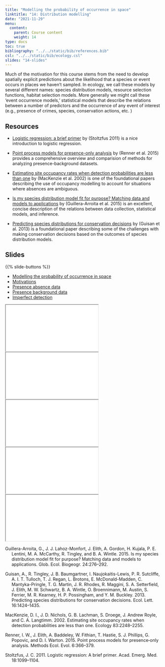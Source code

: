 ```yaml
---
title: "Modelling the probability of occurrence in space"
linktitle: "14: Distribution modelling"
date: "2021-11-29"
menu:
  content:
    parent: Course content
    weight: 14
type: docs
toc: true
bibliography: "../../static/bib/references.bib"
csl: "../../static/bib/ecology.csl"
slides: "14-slides"
---
```


Much of the motivation for this course stems from the need to develop spatially explicit predictions about the likelihood that a species or event occurs in places we haven’t sampled. In ecology, we call these models by several different names: species distribution models, resource selection functions, habitat selection models. More generally we might call these ‘event occurrence models,’ statistical models that describe the relations between a number of predictors and the occurrence of any event of interest (e.g., presence of crimes, species, conservation actions, etc. )

## Resources

-   <i class="fas fa-external-link-square-alt"></i> [Logistic regression: a brief primer](https://onlinelibrary.wiley.com/doi/10.1111/j.1553-2712.2011.01185.x) by (Stoltzfus 2011) is a nice introduction to logistic regression.

-   <i class="fas fa-external-link-square-alt"></i> [Point process models for presence-only analysis](https://besjournals.onlinelibrary.wiley.com/doi/10.1111/2041-210X.12352) by (Renner et al. 2015) provides a comprehensive overview and comparision of methods for analyzing presence-background datasets.

-   <i class="fas fa-external-link-square-alt"></i> [Estimating site occupancy rates when detection probabilities are less than one](https://esajournals.onlinelibrary.wiley.com/doi/full/10.1890/0012-9658%282002%29083%5B2248%3AESORWD%5D2.0.CO%3B2) by (MacKenzie et al. 2002) is one of the foundational papers describing the use of occupancy modelling to account for situations where absences are ambiguous.

-   <i class="fas fa-external-link-square-alt"></i> [Is my species distribution model fit for purpose? Matching data and models to applications](https://onlinelibrary.wiley.com/doi/full/10.1111/geb.12268) by (Guillera-Arroita et al. 2015) is an excellent, concise description of the relations between data collection, statistical models, and inference.

-   <i class="fas fa-external-link-square-alt"></i> [Predicting species distributions for conservation decisions](https://onlinelibrary.wiley.com/doi/full/10.1111/ele.12189) by (Guisan et al. 2013) is a foundational paper describing some of the challenges with making conservation decisions based on the outcomes of species distribution models.

## Slides

{{% slide-buttons %}}

<ul class="nav nav-tabs" id="slide-tabs" role="tablist">
<li class="nav-item">
<a class="nav-link active" id="modelling-the-probability-of-occurrence-in-space-tab" data-toggle="tab" href="#modelling-the-probability-of-occurrence-in-space" role="tab" aria-controls="modelling-the-probability-of-occurrence-in-space" aria-selected="true">Modelling the probability of occurrence in space</a>
</li>
<li class="nav-item">
<a class="nav-link" id="motivations-tab" data-toggle="tab" href="#motivations" role="tab" aria-controls="motivations" aria-selected="false">Motivations</a>
</li>
<li class="nav-item">
<a class="nav-link" id="presence-absence-data-tab" data-toggle="tab" href="#presence-absence-data" role="tab" aria-controls="presence-absence-data" aria-selected="false">Presence absence data</a>
</li>
<li class="nav-item">
<a class="nav-link" id="presence-background-data-tab" data-toggle="tab" href="#presence-background-data" role="tab" aria-controls="presence-background-data" aria-selected="false">Presence background data</a>
</li>
<li class="nav-item">
<a class="nav-link" id="imperfect-detection-tab" data-toggle="tab" href="#imperfect-detection" role="tab" aria-controls="imperfect-detection" aria-selected="false">Imperfect detection</a>
</li>
</ul>

<div id="slide-tabs" class="tab-content">

<div id="modelling-the-probability-of-occurrence-in-space" class="tab-pane fade show active" role="tabpanel" aria-labelledby="modelling-the-probability-of-occurrence-in-space-tab">

<div class="embed-responsive embed-responsive-16by9">

<iframe class="embed-responsive-item" src="/slides/14-slides.html#1">
</iframe>

</div>

</div>

<div id="motivations" class="tab-pane fade" role="tabpanel" aria-labelledby="motivations-tab">

<div class="embed-responsive embed-responsive-16by9">

<iframe class="embed-responsive-item" src="/slides/14-slides.html#motivations">
</iframe>

</div>

</div>

<div id="presence-absence-data" class="tab-pane fade" role="tabpanel" aria-labelledby="presence-absence-data-tab">

<div class="embed-responsive embed-responsive-16by9">

<iframe class="embed-responsive-item" src="/slides/14-slides.html#logistic">
</iframe>

</div>

</div>

<div id="presence-background-data" class="tab-pane fade" role="tabpanel" aria-labelledby="presence-background-data-tab">

<div class="embed-responsive embed-responsive-16by9">

<iframe class="embed-responsive-item" src="/slides/14-slides.html#maxent">
</iframe>

</div>

</div>

<div id="imperfect-detection" class="tab-pane fade" role="tabpanel" aria-labelledby="imperfect-detection-tab">

<div class="embed-responsive embed-responsive-16by9">

<iframe class="embed-responsive-item" src="/slides/14-slides.html#occupancy">
</iframe>

</div>

</div>

</div>

<div id="refs" class="references csl-bib-body hanging-indent" line-spacing="2">

<div id="ref-Guillera-Arroita2015" class="csl-entry">

Guillera-Arroita, G., J. J. Lahoz-Monfort, J. Elith, A. Gordon, H. Kujala, P. E. Lentini, M. A. McCarthy, R. Tingley, and B. A. Wintle. 2015. Is my species distribution model fit for purpose? Matching data and models to applications. Glob. Ecol. Biogeogr. 24:276–292.

</div>

<div id="ref-Guisan2013" class="csl-entry">

Guisan, A., R. Tingley, J. B. Baumgartner, I. Naujokaitis-Lewis, P. R. Sutcliffe, A. I. T. Tulloch, T. J. Regan, L. Brotons, E. McDonald-Madden, C. Mantyka-Pringle, T. G. Martin, J. R. Rhodes, R. Maggini, S. A. Setterfield, J. Elith, M. W. Schwartz, B. A. Wintle, O. Broennimann, M. Austin, S. Ferrier, M. R. Kearney, H. P. Possingham, and Y. M. Buckley. 2013. Predicting species distributions for conservation decisions. Ecol. Lett. 16:1424–1435.

</div>

<div id="ref-MacKenzie2002" class="csl-entry">

MacKenzie, D. I., J. D. Nichols, G. B. Lachman, S. Droege, J. Andrew Royle, and C. A. Langtimm. 2002. Estimating site occupancy rates when detection probabilities are less than one. Ecology 83:2248–2255.

</div>

<div id="ref-Renner2015" class="csl-entry">

Renner, I. W., J. Elith, A. Baddeley, W. Fithian, T. Hastie, S. J. Phillips, G. Popovic, and D. I. Warton. 2015. Point process models for presence‐only analysis. Methods Ecol. Evol. 6:366–379.

</div>

<div id="ref-Stoltzfus2011" class="csl-entry">

Stoltzfus, J. C. 2011. Logistic regression: A brief primer. Acad. Emerg. Med. 18:1099–1104.

</div>

</div>
